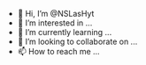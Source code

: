 - 👋 Hi, I’m @NSLasHyt
- 👀 I’m interested in ...
- 🌱 I’m currently learning ...
- 💞️ I’m looking to collaborate on ...
- 📫 How to reach me ...

<!---
NSLasHyt/NSLasHyt is a ✨ special ✨ repository because its `README.md` (this file) appears on your GitHub profile.
You can click the Preview link to take a look at your changes.
--->
